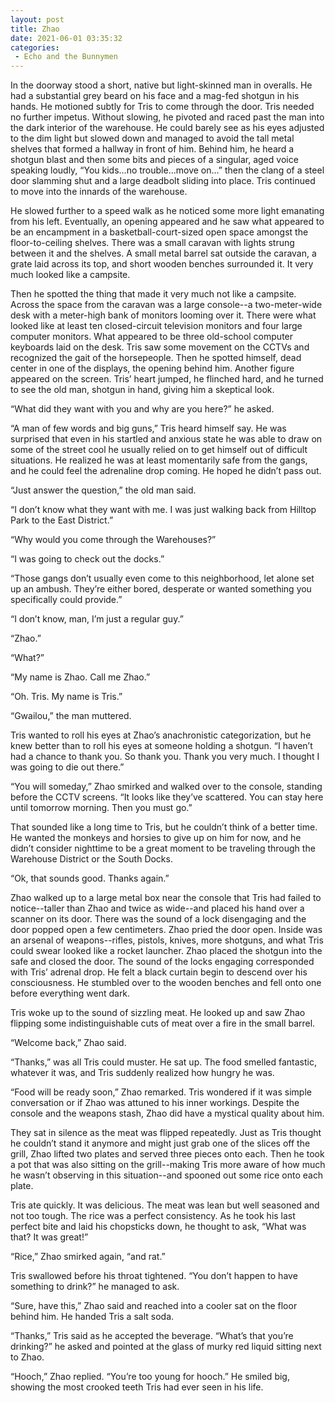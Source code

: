 ```yaml
---
layout: post
title: Zhao
date: 2021-06-01 03:35:32
categories:
 - Echo and the Bunnymen
---
```


In the doorway stood a short, native but light-skinned man in overalls. He had a substantial grey beard on his face and a mag-fed shotgun in his hands. He motioned subtly for Tris to come through the door. Tris needed no further impetus. Without slowing, he pivoted and raced past the man into the dark interior of the warehouse. He could barely see as his eyes adjusted to the dim light but slowed down and managed to avoid the tall metal shelves that formed a hallway in front of him. Behind him, he heard a shotgun blast and then some bits and pieces of a singular, aged voice speaking loudly, “You kids...no trouble...move on…” then the clang of a steel door slamming shut and a large deadbolt sliding into place. Tris continued to move into the innards of the warehouse.

He slowed further to a speed walk as he noticed some more light emanating from his left. Eventually, an opening appeared and he saw what appeared to be an encampment in a basketball-court-sized open space amongst the floor-to-ceiling shelves. There was a small caravan with lights strung between it and the shelves. A small metal barrel sat outside the caravan, a grate laid across its top, and short wooden benches surrounded it. It very much looked like a campsite.

Then he spotted the thing that made it very much not like a campsite. Across the space from the caravan was a large console--a two-meter-wide desk with a meter-high bank of monitors looming over it. There were what looked like at least ten closed-circuit television monitors and four large computer monitors. What appeared to be three old-school computer keyboards laid on the desk. Tris saw some movement on the CCTVs and recognized the gait of the horsepeople. Then he spotted himself, dead center in one of the displays, the opening behind him. Another figure appeared on the screen. Tris’ heart jumped, he flinched hard, and he turned to see the old man, shotgun in hand, giving him a skeptical look.

“What did they want with you and why are you here?” he asked.

“A man of few words and big guns,” Tris heard himself say. He was surprised that even in his startled and anxious state he was able to draw on some of the street cool he usually relied on to get himself out of difficult situations. He realized he was at least momentarily safe from the gangs, and he could feel the adrenaline drop coming. He hoped he didn’t pass out.

“Just answer the question,” the old man said.

“I don’t know what they want with me. I was just walking back from Hilltop Park to the East District.”

“Why would you come through the Warehouses?”

“I was going to check out the docks.”

“Those gangs don’t usually even come to this neighborhood, let alone set up an ambush. They’re either bored, desperate or wanted something you specifically could provide.”

“I don’t know, man, I’m just a regular guy.”

“Zhao.”

“What?”

“My name is Zhao. Call me Zhao.”

“Oh. Tris. My name is Tris.”

“Gwailou,” the man muttered.

Tris wanted to roll his eyes at Zhao’s anachronistic categorization, but he knew better than to roll his eyes at someone holding a shotgun. “I haven’t had a chance to thank you. So thank you. Thank you very much. I thought I was going to die out there.”

“You will someday,” Zhao smirked and walked over to the console, standing before the CCTV screens. “It looks like they’ve scattered. You can stay here until tomorrow morning. Then you must go.”

That sounded like a long time to Tris, but he couldn’t think of a better time. He wanted the monkeys and horsies to give up on him for now, and he didn’t consider nighttime to be a great moment to be traveling through the Warehouse District or the South Docks.

“Ok, that sounds good. Thanks again.”

Zhao walked up to a large metal box near the console that Tris had failed to notice--taller than Zhao and twice as wide--and placed his hand over a scanner on its door. There was the sound of a lock disengaging and the door popped open a few centimeters. Zhao pried the door open. Inside was an arsenal of weapons--rifles, pistols, knives, more shotguns, and what Tris could swear looked like a rocket launcher. Zhao placed the shotgun into the safe and closed the door. The sound of the locks engaging corresponded with Tris’ adrenal drop. He felt a black curtain begin to descend over his consciousness. He stumbled over to the wooden benches and fell onto one before everything went dark.

Tris woke up to the sound of sizzling meat. He looked up and saw Zhao flipping some indistinguishable cuts of meat over a fire in the small barrel.

“Welcome back,” Zhao said.

“Thanks,” was all Tris could muster. He sat up. The food smelled fantastic, whatever it was, and Tris suddenly realized how hungry he was.

“Food will be ready soon,” Zhao remarked. Tris wondered if it was simple conversation or if Zhao was attuned to his inner workings. Despite the console and the weapons stash, Zhao did have a mystical quality about him.

They sat in silence as the meat was flipped repeatedly. Just as Tris thought he couldn’t stand it anymore and might just grab one of the slices off the grill, Zhao lifted two plates and served three pieces onto each. Then he took a pot that was also sitting on the grill--making Tris more aware of how much he wasn’t observing in this situation--and spooned out some rice onto each plate.

Tris ate quickly. It was delicious. The meat was lean but well seasoned and not too tough. The rice was a perfect consistency. As he took his last perfect bite and laid his chopsticks down, he thought to ask, “What was that? It was great!”

“Rice,” Zhao smirked again, “and rat.”

Tris swallowed before his throat tightened. “You don’t happen to have something to drink?” he managed to ask.

“Sure, have this,” Zhao said and reached into a cooler sat on the floor behind him. He handed Tris a salt soda.

“Thanks,” Tris said as he accepted the beverage. “What’s that you’re drinking?” he asked and pointed at the glass of murky red liquid sitting next to Zhao.

“Hooch,” Zhao replied. “You’re too young for hooch.” He smiled big, showing the most crooked teeth Tris had ever seen in his life.

